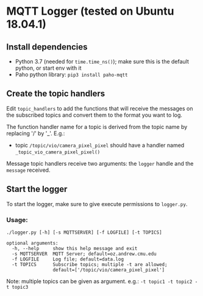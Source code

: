 # MQTT Logger (tested on Ubuntu 18.04.1)

## Install dependencies
  * Python 3.7 (needed for ```time.time_ns()```); make sure this is the default python, or start env with it
  * Paho python library: ```pip3 install paho-mqtt```
  
## Create the topic handlers

Edit ```topic_handlers``` to add the functions that will receive the messages on the subscribed topics and convert them to the format you want to log.

The function handler name for a topic is derived from the topic name by replacing '/' by '_'. E.g.:
  * topic ```/topic/vio/camera_pixel_pixel``` should have a handler named ```_topic_vio_camera_pixel_pixel()```

Message topic handlers receive two arguments: the ```logger``` handle and the ```message``` received.

## Start the logger

To start the logger, make sure to give execute permissions to ```logger.py```.

### Usage: 

```
./logger.py [-h] [-s MQTTSERVER] [-f LOGFILE] [-t TOPICS]

optional arguments:
  -h, --help     show this help message and exit
  -s MQTTSERVER  MQTT Server; default=oz.andrew.cmu.edu
  -f LOGFILE     Log file; default=data.log
  -t TOPICS      Subscribe topics; multiple -t are allowed;
                 default=['/topic/vio/camera_pixel_pixel']
```

Note: multiple topics can be given as argument. e.g.: ```-t topic1 -t topic2 -t topic3```
